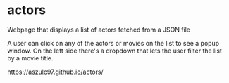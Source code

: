 # actors
Webpage that displays a list of actors fetched from a JSON file

A user can click on any of the actors or movies on the list to see a popup window. 
On the left side there's a dropdown that lets the user filter the list by a movie title.

https://aszulc97.github.io/actors/
